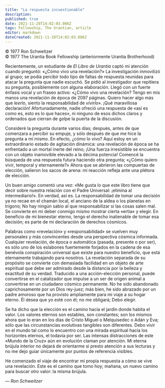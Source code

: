 ```yaml
---
title: "La respuesta incuestionable"
description: 
published: true
date: 2021-11-28T14:02:03.086Z
tags: Fellowship, The Urantian, article
editor: markdown
dateCreated: 2021-11-28T14:02:03.086Z
---
```


<p class="v-card v-sheet theme--light grey lighten-3 px-2">© 1977 Ron Schweitzer<br>© 1977 The Urantia Book Fellowship (anteriormente Urantia Brotherhood)</p>


Recientemente, un estudiante de _El Libro de Urantia_ captó mi atención cuando preguntó: «¿Cómo vivo una revelación?» La investigación inmovilizó al grupo; se podía percibir todo tipo de faltas de respuesta reunidas para atacar la pregunta que nadie escuchó. Se pidió al investigador que repitiera su pregunta, posiblemente con alguna elaboración. Llegó con un fuerte énfasis vocal y un fraseo activo: «¿Cómo vivo una revelación? Tengo en mis manos una revelación de época de 2097 páginas. Quiero hacer algo más que _leerlo_, siento la responsabilidad de _vivirlo_». ¡Qué maravillosa declaración! Afortunadamente, nadie ofreció una respuesta de «así es como es, esto es lo que haces», ni ninguno de esos dichos claros y ordenados que cierran de golpe la puerta de la discusión.

Consideré la pregunta durante varios días; después, antes de que comenzara a percibir su empuje, y sólo después de que me hice la pregunta a mí mismo. En efecto, ¿cómo lo vivo? Aquí estoy en un extraordinario estado de agitación dinámica: una revelación de época se ha enfrentado a un mortal inerte del reino; ¡Una fuerza irresistible se encuentra con un objeto inamovible elevado a la décima potencia! Comencé la búsqueda de una respuesta futura haciendo otra pregunta; «¿Cómo quiero vivir, temporal y eternamente?» Ahora que se abrieron las compuertas de elección, salieron los sacos de arena: mi reacción refleja ante una plétora de elección.

Un buen amigo comentó una vez: «Me gusta lo que este libro tiene que decir sobre nuestra relación con el Padre Universal: ¡elimina al intermediario!». En verdad, así es. La responsabilidad de tomar una decisión ya no recae en el chamán local, el anciano de la aldea o los planetas en trígono; No hay ningún sabio al que responsabilizar si las cosas salen mal. Se convierte en mi deber conmigo mismo mostrar cierta «ertia» y elegir. En beneficio de mi bienestar eterno, tengo el derecho inalienable de tomar esa decisión; es parte de mi declaración de derechos cósmicos.

Palabras como «revelación» y «responsabilidad» se vuelven muy personales y más convincentes desde una perspectiva cósmica informada. Cualquier revelación, de época o automática (pasada, presente o por ser), es sólo uno de los eslabones fuertemente forjados en la cadena de esa benévola conspiración universal que existe para nuestro beneficio, que está eternamente trabajando para nosotros. La revelación separada de su propósito se convierte con demasiada facilidad en un objeto de arte espiritual que debe ser admirado desde la distancia por la belleza y exactitud de su verdad. Traducido a una acción-elección personal, puede convertirse en el catalizador que impulse a un ser de origen animal a convertirse en un ciudadano cósmico permanente. No he sido abandonado caprichosamente por un Dios rey-juez; más bien, he sido abrazado por un padre amoroso que ha provisto ampliamente para mi viaje a su hogar eterno. Él desea que yo esté con él; no me obligará; Debo elegir.

Se ha dicho que la elección es el camino hacia el jardín donde habita el valor. Los valores eternos son estables, son constantes; son los mismos ahora que lo eran en los días de Cristo Miguel o Melquisedec o Adán y Eva; sólo que las circunstancias evolutivas tangibles son diferentes. Debo vivir en el mundo tal como lo encuentro con una mirada espiritual hacia los horizontes eternos, el todavía por ser. Las intensas distracciones de este «Mundo de la Cruz» aún en evolución claman por atención. Mi eterna brújula interior no dejará de orientarme si presto atención a sus lecturas y no me dejo guiar únicamente por puntos de referencia visibles.

He comenzado el viaje de encontrar mi propia respuesta a cómo se vive una revelación. Este es el camino que tomo hoy; mañana, un nuevo camino para buscar otro valor: la misma brújula.

— _Ron Schweitzer_

